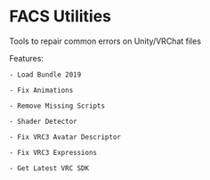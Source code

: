 # FACS Utilities
Tools to repair common errors on Unity/VRChat files

Features:

	- Load Bundle 2019
	
	- Fix Animations
	
	- Remove Missing Scripts
	
	- Shader Detector
	
	- Fix VRC3 Avatar Descriptor
	
	- Fix VRC3 Expressions
	
	- Get Latest VRC SDK
